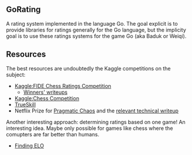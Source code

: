 ## GoRating

A rating system implemented in the language Go. The goal explicit is to provide
libraries for ratings generally for the Go language, but the implicity goal is
to use these ratings systems for the game Go (aka Baduk or Weiqi).

## Resources

The best resources are undoubtedly the Kaggle competitions on the subject:

* [Kaggle:FIDE Chess Ratings Competition](https://www.kaggle.com/c/ChessRatings2)
    * [Winners' writeups](https://www.kaggle.com/c/ChessRatings2/forums/t/568/main-prizewinner-documentation/21222#post21222)
* [Kaggle:Chess Competition](https://www.kaggle.com/c/chess)
* [TrueSkill](http://research.microsoft.com/en-us/projects/trueskill/details.aspx)
* Netflix Prize for [Pragmatic Chaos](http://www.netflixprize.com//community/viewtopic.php?id=1537)
  and the [relevant technical writeup](http://www.netflixprize.com/assets/GrandPrize2009_BPC_PragmaticTheory.pdf)

Another interesting approach: determining ratings based on one game! An
interesting idea. Maybe only possible for games like chess where the 
comupters are far better than humans.

* [Finding ELO](https://www.kaggle.com/c/finding-elo)
